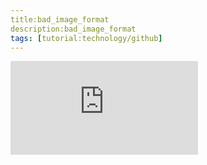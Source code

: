 ```yaml
---
title:bad_image_format
description:bad_image_format
tags: [tutorial:technology/github]
---
```

![bADiMAGEFORMAT](https://github.com/natallia-roi/newrepos/blob/master/tutorials/folder/_83351965_explorer273lincolnshirewoldssouthpicturebynicholassilkstone.txt?raw=true)
